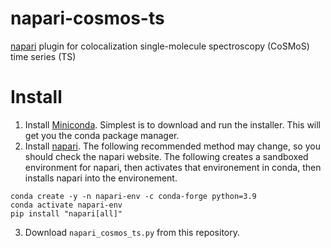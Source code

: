 # napari-cosmos-ts
[napari](https://napari.org/stable/) plugin for colocalization single-molecule spectroscopy (CoSMoS) time series (TS)

# Install
1. Install [Miniconda](https://docs.conda.io/en/main/miniconda.html). Simplest is to download and run the installer. This will get you the conda package manager.
2. Install [napari](https://napari.org/stable/). The following recommended method may change, so you should check the napari website. The following creates a sandboxed environment for napari, then activates that environement in conda, then installs napari into the environement.
```
conda create -y -n napari-env -c conda-forge python=3.9
conda activate napari-env
pip install "napari[all]"
```
3. Download `napari_cosmos_ts.py` from this repository.
